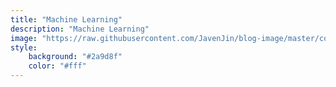 ```yaml
---
title: "Machine Learning"
description: "Machine Learning"
image: "https://raw.githubusercontent.com/JavenJin/blog-image/master/content/categories/machine-learning/machine-learning.png"
style:
    background: "#2a9d8f"
    color: "#fff"
---
```

